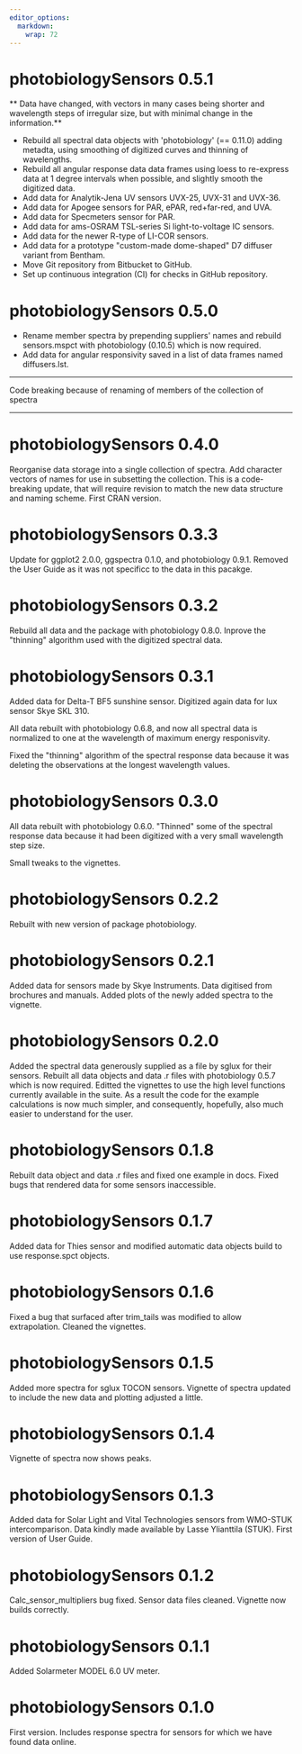 ```yaml
---
editor_options:
  markdown:
    wrap: 72
---
```


photobiologySensors 0.5.1
=========================

** Data have changed, with vectors in many cases being shorter and wavelength
steps of irregular size, but with minimal change in the information.**

* Rebuild all spectral data objects with 'photobiology' (== 0.11.0) adding
metadta, using smoothing of digitized curves and thinning of wavelengths.
* Rebuild all angular response data data frames using loess to re-express 
data at 1 degree intervals when possible, and slightly smooth the digitized data.
* Add data for Analytik-Jena UV sensors UVX-25, UVX-31 and UVX-36.
* Add data for Apogee sensors for PAR, ePAR, red+far-red, and UVA.
* Add data for Specmeters sensor for PAR.
* Add data for ams-OSRAM TSL-series Si light-to-voltage IC sensors.
* Add data for the newer R-type of LI-COR sensors.
* Add data for a prototype "custom-made dome-shaped" D7 diffuser variant from
Bentham.
* Move Git repository from Bitbucket to GitHub.
* Set up continuous integration (CI) for checks in GitHub repository.

photobiologySensors 0.5.0
=========================

* Rename member spectra by prepending suppliers' names and rebuild sensors.mspct
with photobiology (0.10.5) which is now required.
* Add data for angular responsivity saved in a list of data frames
named diffusers.lst.

---

Code breaking because of renaming of members of the collection of spectra

---

photobiologySensors 0.4.0
=========================

Reorganise data storage into a single collection of spectra. Add character
vectors of names for use in subsetting the collection.
This is a code-breaking update, that will require revision to match the new
data structure and naming scheme.
First CRAN version.

photobiologySensors 0.3.3
=========================

Update for ggplot2 2.0.0, ggspectra 0.1.0, and photobiology 0.9.1.
Removed the User Guide as it was not specificc to the data in this pacakge.

photobiologySensors 0.3.2
=========================

Rebuild all data and the package with photobiology 0.8.0.
Inprove the "thinning" algorithm used with the digitized
spectral data.

photobiologySensors 0.3.1
=========================

Added data for Delta-T BF5 sunshine sensor.
Digitized again data for lux sensor Skye SKL 310.

All data rebuilt with photobiology 0.6.8, and now
all spectral data is normalized to one at the wavelength
of maximum energy responisvity.

Fixed the "thinning" algorithm of the spectral response data
because it was deleting the observations at the longest wavelength
values.

photobiologySensors 0.3.0
=========================

All data rebuilt with photobiology 0.6.0.
"Thinned" some of the spectral response data because it had been
digitized with a very small wavelength step size.

Small tweaks to the vignettes.

photobiologySensors 0.2.2
=========================

Rebuilt with new version of package photobiology.

photobiologySensors 0.2.1
=========================

Added data for sensors made by Skye Instruments. Data digitised from brochures and manuals.
Added plots of the newly added spectra to the vignette.

photobiologySensors 0.2.0
=========================

Added the spectral data generously supplied as a file by sglux for their sensors.
Rebuilt all data objects and data .r files with photobiology 0.5.7 which is now required.
Editted the vignettes to use the high level functions currently available in the suite.
As a result the code for the example calculations is now much simpler, and
consequently, hopefully, also much easier to understand for the user.

photobiologySensors 0.1.8
=========================

Rebuilt data object and data .r files and fixed one example in docs.
Fixed bugs that rendered data for some sensors inaccessible.

photobiologySensors 0.1.7
=========================

Added data for Thies sensor and modified automatic data objects build to use response.spct objects.

photobiologySensors 0.1.6
=========================

Fixed a bug that surfaced after trim_tails was modified to allow extrapolation. Cleaned the vignettes.

photobiologySensors 0.1.5
=========================

Added more spectra for sglux TOCON sensors.
Vignette of spectra updated to include the new data and plotting adjusted a little.

photobiologySensors 0.1.4
=========================

Vignette of spectra now shows peaks.

photobiologySensors 0.1.3
=========================

Added data for Solar Light and Vital Technologies sensors from WMO-STUK intercomparison. Data kindly made available by Lasse Ylianttila (STUK). First version of User Guide.

photobiologySensors 0.1.2
=========================

Calc_sensor_multipliers bug fixed. Sensor data files cleaned. Vignette now builds correctly.

photobiologySensors 0.1.1
=========================

Added Solarmeter MODEL 6.0 UV meter.

photobiologySensors 0.1.0
=========================

First version. Includes response spectra for sensors for which we have found data online.
